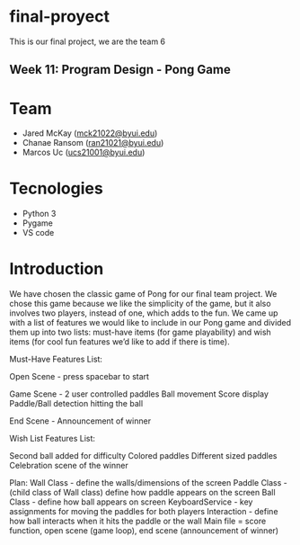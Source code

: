 # final-proyect
This is our final project, we are the team 6

Week 11: Program Design - Pong Game
---
# Team

* Jared McKay (mck21022@byui.edu)
* Chanae Ransom (ran21021@byui.edu)
* Marcos Uc (ucs21001@byui.edu)

# Tecnologies

* Python 3
* Pygame
* VS code

# Introduction
We have chosen the classic game of Pong for our final team project. We chose this game because we like the simplicity of the game, but it also involves two players, instead of one, which adds to the fun. We came up with a list of features we would like to include in our Pong game and divided them up into two lists: must-have items (for game playability) and wish items (for cool fun features we’d like to add if there is time). 


Must-Have Features List:

Open Scene - 
press spacebar to start

Game Scene -
2 user controlled paddles
Ball movement
Score display
Paddle/Ball detection hitting the ball

End Scene - 
Announcement of winner

Wish List Features List:

Second ball added for difficulty
Colored paddles
Different sized paddles
Celebration scene of the winner


Plan: 
Wall Class - define the walls/dimensions of the screen
Paddle Class - (child class of Wall class) define how paddle appears on the screen 
Ball Class - define how ball appears on screen
KeyboardService - key assignments for moving the paddles for both players
Interaction - define how ball interacts when it hits the paddle or the wall
Main file = score function, open scene (game loop), end scene (announcement of winner)

